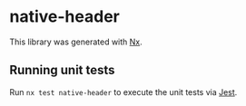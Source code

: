 # native-header

This library was generated with [Nx](https://nx.dev).

## Running unit tests

Run `nx test native-header` to execute the unit tests via [Jest](https://jestjs.io).
